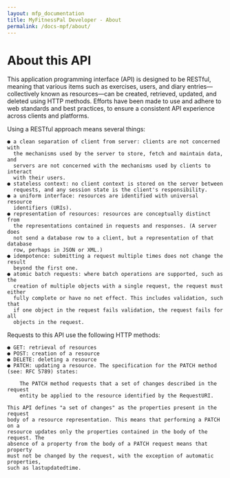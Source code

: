 ```yaml
---
layout: mfp_documentation
title: MyFitnessPal Developer - About
permalink: /docs-mpf/about/
---
```


# About this API

This application programming interface (API) is designed to be RESTful, meaning that various items such as exercises, users, and diary entries—collectively known as resources—can be created, retrieved, updated, and deleted using HTTP methods. Efforts have been made to use and adhere to web standards and best practices, to ensure a consistent API experience across clients and platforms.

Using a RESTful approach means several things:

    ● a clean separation of client from server: clients are not concerned with 
      the mechanisms used by the server to store, fetch and maintain data, and 
      servers are not concerned with the mechanisms used by clients to interact 
      with their users.
    ● stateless context: no client context is stored on the server between 
      requests, and any session state is the client's responsibility.
    ● a uniform interface: resources are identified with universal resource 
      identifiers (URIs).
    ● representation of resources: resources are conceptually distinct from 
      the representations contained in requests and responses. (A server does 
      not send a database row to a client, but a representation of that database 
      row, perhaps in JSON or XML.)
    ● idempotence: submitting a request multiple times does not change the result 
      beyond the first one.
    ● atomic batch requests: where batch operations are supported, such as the 
      creation of multiple objects with a single request, the request must either 
      fully complete or have no net effect. This includes validation, such that 
      if one object in the request fails validation, the request fails for all 
      objects in the request.

Requests to this API use the following HTTP methods:

    ● GET: retrieval of resources
    ● POST: creation of a resource
    ● DELETE: deleting a resource
    ● PATCH: updating a resource. The specification for the PATCH method (see: ​RFC 5789)​ states:
        
        The PATCH method requests that a set of changes described in the request 
        entity be applied to the resource identified by the Request­URI.

    This API defines "a set of changes" as t​he properties present in the request 
    body of a resource representation.​ This means that performing a PATCH on a 
    resource updates only​ the properties contained in the body of the request. The 
    absence of a property from the body of a PATCH request means that property 
    ​must not​ be changed by the request, with the exception of automatic properties, 
    such as last­updated­time.

